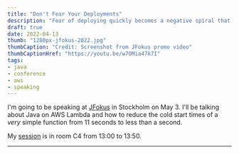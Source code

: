 ```yaml
---
title: "Don't Fear Your Deployments"
description: "Fear of deploying quickly becomes a negative spiral that ultimately prevents you from deploying at all"
draft: true
date: 2022-04-13
thumb: "1280px-jfokus-2022.jpg"
thumbCaption: "Credit: Screenshot from JFokus promo video"
thumbCaptionHref: "https://youtu.be/w7OMia47k7I"
tags:
- java
- conference
- aws
- speaking
---
```

I'm going to be speaking at [JFokus](https://www.jfokus.se) in Stockholm on May 3. I'll be talking about Java on AWS
Lambda and how to reduce the cold start times of a _very_ simple function from 11 seconds to less than a second.

My [session](https://www.jfokus.se/talks/822) is in room C4 from 13:00 to 13:50.

---
